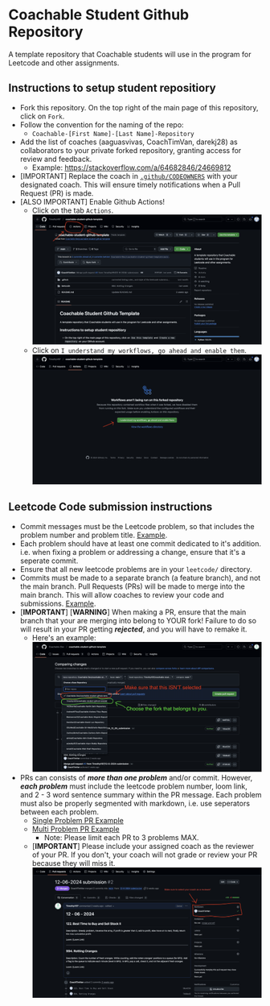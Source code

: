# Coachable Student Github Repository 
A template repository that Coachable students will use in the program for Leetcode and other assignments.


## Instructions to setup student repositiory
- Fork this repository. On the top right of the main page of this repository, click on `Fork`.
- Follow the convention for the naming of the repo: 
  - `Coachable-[First Name]-[Last Name]-Repository`
- Add the list of coaches (aaguasvivas, CoachTimVan, darekj28) as collaborators to your private forked repository, granting access for review and feedback.
  - Example: https://stackoverflow.com/a/64682846/24669812
- [IMPORTANT] Replace the coach in [`.github/CODEOWNERS`](https://github.com/Coachable-Dev/coachable-student-github-template/blob/main/.github/CODEOWNERS#L1) with your designated coach. This will ensure timely notifications when a Pull Request (PR) is made.
- [ALSO IMPORTANT] Enable Github Actions!
  - Click on the tab `Actions`.
  ![Image 1](images/GithubActionsTab.png)
  - Click on `I understand my workflows, go ahead and enable them`.
  ![Image 2](images/GithubActionsPage.png)


## Leetcode Code submission instructions 
- Commit messages must be the Leetcode problem, so that includes the problem number and problem title. [Example](https://github.com/Coachable-Dev/coachable-student-github-template/commit/72aca819a24053392f8ea2e93645233093f48450).
- Each problem should have at least one commit dedicated to it's addition. i.e. when fixing a problem or addressing a change, ensure that it's a seperate commit.
- Ensure that all new leetcode problems are in your `leetcode/` directory.
- Commits must be made to a separate branch (a feature branch), and not the main branch. Pull Requests (PRs) will be made to merge into the main branch. This will allow coaches to review your code and submissions. [Example](https://github.com/Coachable-Dev/coachable-student-github-template/commits/2024-11-13-submission).
- [**IMPORTANT**] [**WARNING**] When making a PR, ensure that the main branch that your are merging into belong to YOUR fork! Failure to do so will result in your PR getting ***rejected***, and you will have to remake it.
  - Here's an example:
  ![Image 3](images/GithubPRFork.png)
- PRs can consists of ***more than one problem*** and/or commit. However, ***each problem*** must include the leetcode problem number, loom link, and 2 - 3 word sentence summary within the PR message. Each problem must also be properly segmented with markdown, i.e. use seperators between each problem.
  - [Single Problem PR Example](https://github.com/Coachable-Dev/coachable-student-github-template/pull/1)
  - [Multi Problem PR Example](https://github.com/TimothyV97/coachable-student-github-template/pull/2)
    - Note: Please limit each PR to 3 problems MAX.
  - [**IMPORTANT**] Please include your assigned coach as the reviewer of your PR. If you don't, your coach will not grade or review your PR because they will miss it.
  ![Image 4](images/GithubReviewer.png)
